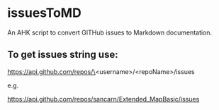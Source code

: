 # issuesToMD
An AHK script to convert GITHub issues to Markdown documentation.

## To get issues string use:

https://api.github.com/repos/\<username\>/\<repoName\>/issues

e.g.

https://api.github.com/repos/sancarn/Extended_MapBasic/issues
